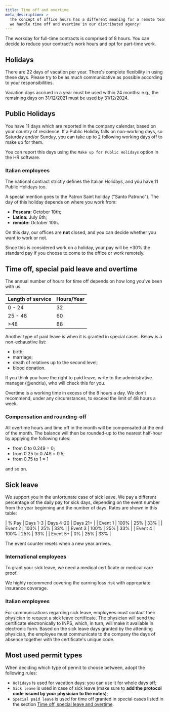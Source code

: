 ```yaml
---
title: Time off and overtime
meta_description: >
  The concept of office hours has a different meaning for a remote team such as Nebulab's. Learn how
  we handle time off and overtime in our distributed agency!
---
```


The workday for full-time contracts is comprised of 8 hours. You can decide to reduce your
contract's work hours and opt for part-time work.

## Holidays

There are 22 days of vacation per year. There's complete flexibility in using these days. Please try
to be as much communicative as possible according to your responsibilities. 

Vacation days accrued in a year must be used within 24 months: e.g., the remaining days on
31/12/2021 must be used by 31/12/2024.

## Public Holidays

You have 11 days which are reported in the company calendar, based on your country of residence. If
a Public Holiday falls on non-working days, so Saturday and/or Sunday, you can take up to 2
following working days off to make up for them.

You can report this days using the `Make up for Public Holidays` option in the HR software.

### Italian employees

The national contract strictly defines the Italian Holidays, and you have 11 Public Holidays too.

A special mention goes to the Patron Saint holiday ("Santo Patrono"). The day of this holiday
depends on where you work from:

- **Pescara:** October 10th;
- **Latina:** July 6th;
- **remote:** October 10th.

On this day, our offices are **not** closed, and you can decide whether you want to work or not.

Since this is considered work on a holiday, your pay will be +30% the standard pay if you choose
to come to the office or work remotely.

## Time off, special paid leave and overtime

The annual number of hours for time off depends on how long you've been with us.

| Length of service       | Hours/Year |
|-------------------------|------------|
| 0 - 24                  |    32      |
| 25 - 48                 |    60      |
| >48                     |    88      |

Another type of paid leave is when it is granted in special cases. Below is a non-exhaustive list:

- birth;
- marriage;
- death of relatives up to the second level;
- blood donation.

If you think you have the right to paid leave, write to the administrative manager (@endriu), who
will check this for you.

Overtime is a working time in excess of the 8 hours a day. We don't recommend, under any
circumstances, to exceed the limit of 48 hours a week.

### Compensation and rounding-off

All overtime hours and time off in the month will be compensated at the end of the month. The
balance will then be rounded-up to the nearest half-hour by applying the following rules:

- from 0 to 0.249 = 0;
- from 0.25 to 0.749 = 0.5;
- from 0.75 to 1 = 1

and so on.

## Sick leave

We support you in the unfortunate case of sick leave. We pay a different percentage of the daily pay
for sick days, depending on the event number from the year beginning and the number of days.
Rates are shown in this table:

| % Pay | Days 1-3 | Days 4-20 | Days 21+ |
| Event 1 | 100% | 25% | 33% |
| Event 2 | 100% | 25% | 33% |
| Event 3 | 100% | 25% | 33% |
| Event 4 | 100% | 25% | 33% |
| Event 5+ | 0% | 25% | 33% |

The event counter resets when a new year arrives.

### International employees

To grant your sick leave, we need a medical certificate or medical care proof.

We highly recommend covering the earning loss risk with appropriate insurance coverage.

### Italian employees

For communications regarding sick leave, employees must contact their physician to request a sick
leave certificate. The physician will send the certificate electronically to INPS, which, in turn,
will make it available in electronic form. Based on the sick leave days granted by the attending
physician, the employee must communicate to the company the days of absence together with the
certificate's unique code.

## Most used permit types

When deciding which type of permit to choose between, adopt the following rules:

- `Holidays` is used for vacation days: you can use it for whole days off;
- `Sick leave` is used in case of sick leave (make sure to **add the protocol code issued by your
  physician to the notes**);
- `Special paid leave` is used for time off granted in special cases listed in the section
  [Time off, special leave and overtime](#time-off-special-leave-and-overtime).
